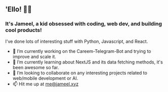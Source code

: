## 'Ello! 👋🏼
### It's Jameel, a kid obsessed with coding, web dev, and building cool products!
I've done lots of interesting stuff with Python, Javascript, and React.

- 🔭 I’m currently working on the Careem-Telegram-Bot and trying to improve and scale it.
- 🌱 I’m currently learning about NextJS and its data fetching methods, it's been awesome so far.
- 👯 I’m looking to collaborate on any interesting projects related to web/mobile development or AI.
- 📫 Hit me up at me@jameel.xyz
